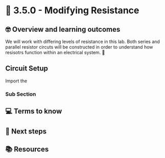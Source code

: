 # :robot: 3.5.0 - Modifying Resistance

## 🤓 Overview and learning outcomes 

We will work with differing levels of resistance in this lab.  Both series and parallel resistor circuts will be constructed in order to understand how resisotrs function within an electrical system. 🚀

## Circuit Setup

Import the 

### Sub Section

## 💻 Terms to know

## 📝 Next steps

## 📚  Resources 

